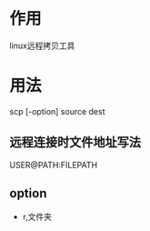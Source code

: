 # 作用
linux远程拷贝工具

# 用法  
scp [-option] source dest  

## 远程连接时文件地址写法
USER@PATH:FILEPATH

## option
- r,文件夹
